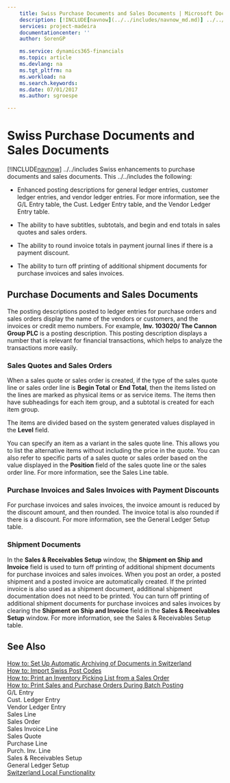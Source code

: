 ```yaml
---
    title: Swiss Purchase Documents and Sales Documents | Microsoft Docs
    description: [!INCLUDE[navnow](../../includes/navnow_md.md)] ../../includes Swiss enhancements to purchase documents and sales documents. This ../../includes the following:
    services: project-madeira
    documentationcenter: ''
    author: SorenGP

    ms.service: dynamics365-financials
    ms.topic: article
    ms.devlang: na
    ms.tgt_pltfrm: na
    ms.workload: na
    ms.search.keywords:
    ms.date: 07/01/2017
    ms.author: sgroespe

---
```

# Swiss Purchase Documents and Sales Documents
[!INCLUDE[navnow](../../includes/navnow_md.md)] ../../includes Swiss enhancements to purchase documents and sales documents. This ../../includes the following:  
  
-   Enhanced posting descriptions for general ledger entries, customer ledger entries, and vendor ledger entries. For more information, see the G/L Entry table, the Cust. Ledger Entry table, and the Vendor Ledger Entry table.  
  
-   The ability to have subtitles, subtotals, and begin and end totals in sales quotes and sales orders.  
  
-   The ability to round invoice totals in payment journal lines if there is a payment discount.  
  
-   The ability to turn off printing of additional shipment documents for purchase invoices and sales invoices.  
  
## Purchase Documents and Sales Documents  
 The posting descriptions posted to ledger entries for purchase orders and sales orders display the name of the vendors or customers, and the invoices or credit memo numbers. For example, **Inv. 103020/ The Cannon Group PLC** is a posting description. This posting description displays a number that is relevant for financial transactions, which helps to analyze the transactions more easily.  
  
### Sales Quotes and Sales Orders  
 When a sales quote or sales order is created, if the type of the sales quote line or sales order line is **Begin Total** or **End Total**, then the items listed on the lines are marked as physical items or as service items. The items then have subheadings for each item group, and a subtotal is created for each item group.  
  
 The items are divided based on the system generated values displayed in the **Level** field.  
  
 You can specify an item as a variant in the sales quote line. This allows you to list the alternative items without including the price in the quote. You can also refer to specific parts of a sales quote or sales order based on the value displayed in the **Position** field of the sales quote line or the sales order line. For more information, see the Sales Line table.  
  
### Purchase Invoices and Sales Invoices with Payment Discounts  
 For purchase invoices and sales invoices, the invoice amount is reduced by the discount amount, and then rounded. The invoice total is also rounded if there is a discount. For more information, see the General Ledger Setup table.  
  
### Shipment Documents  
 In the **Sales & Receivables Setup** window, the **Shipment on Ship and Invoice** field is used to turn off printing of additional shipment documents for purchase invoices and sales invoices. When you post an order, a posted shipment and a posted invoice are automatically created. If the printed invoice is also used as a shipment document, additional shipment documentation does not need to be printed. You can turn off printing of additional shipment documents for purchase invoices and sales invoices by clearing the **Shipment on Ship and Invoice** field in the **Sales & Receivables Setup** window. For more information, see the Sales & Receivables Setup table.  
  
## See Also  
 [How to: Set Up Automatic Archiving of Documents in Switzerland](how-to-set-up-automatic-archiving-of-documents-in-switzerland.md)   
 [How to: Import Swiss Post Codes](how-to-import-swiss-post-codes.md)   
 [How to: Print an Inventory Picking List from a Sales Order](how-to-print-an-inventory-picking-list-from-a-sales-order.md)   
 [How to: Print Sales and Purchase Orders During Batch Posting](how-to-print-sales-and-purchase-orders-during-batch-posting.md)   
 G/L Entry   
 Cust. Ledger Entry   
 Vendor Ledger Entry   
 Sales Line   
 Sales Order   
 Sales Invoice Line   
 Sales Quote   
 Purchase Line   
 Purch. Inv. Line   
 Sales & Receivables Setup   
 General Ledger Setup   
 [Switzerland Local Functionality](switzerland-local-functionality.md)